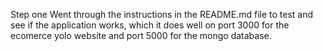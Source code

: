 Step one
Went through the instructions in the README.md file to test and see if the application works, which it does well on port 3000 for the ecomerce yolo website and port 5000 for the mongo database. 